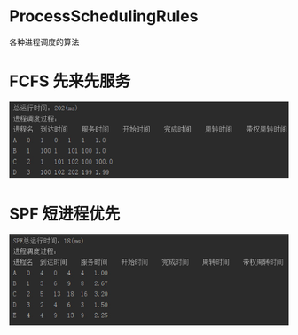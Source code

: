 # ProcessSchedulingRules
各种进程调度的算法

# FCFS 先来先服务
![](https://github.com/William-Hai/ProcessSchedulingRules/blob/master/images/20151119115655.jpg)
# SPF 短进程优先
![](https://github.com/William-Hai/ProcessSchedulingRules/blob/master/images/20151119135721.jpg)